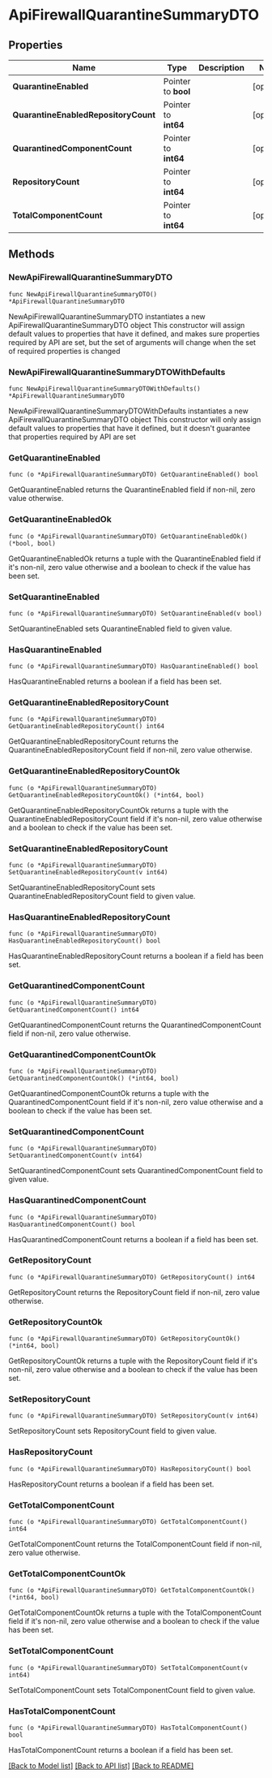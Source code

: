 # ApiFirewallQuarantineSummaryDTO

## Properties

Name | Type | Description | Notes
------------ | ------------- | ------------- | -------------
**QuarantineEnabled** | Pointer to **bool** |  | [optional] 
**QuarantineEnabledRepositoryCount** | Pointer to **int64** |  | [optional] 
**QuarantinedComponentCount** | Pointer to **int64** |  | [optional] 
**RepositoryCount** | Pointer to **int64** |  | [optional] 
**TotalComponentCount** | Pointer to **int64** |  | [optional] 

## Methods

### NewApiFirewallQuarantineSummaryDTO

`func NewApiFirewallQuarantineSummaryDTO() *ApiFirewallQuarantineSummaryDTO`

NewApiFirewallQuarantineSummaryDTO instantiates a new ApiFirewallQuarantineSummaryDTO object
This constructor will assign default values to properties that have it defined,
and makes sure properties required by API are set, but the set of arguments
will change when the set of required properties is changed

### NewApiFirewallQuarantineSummaryDTOWithDefaults

`func NewApiFirewallQuarantineSummaryDTOWithDefaults() *ApiFirewallQuarantineSummaryDTO`

NewApiFirewallQuarantineSummaryDTOWithDefaults instantiates a new ApiFirewallQuarantineSummaryDTO object
This constructor will only assign default values to properties that have it defined,
but it doesn't guarantee that properties required by API are set

### GetQuarantineEnabled

`func (o *ApiFirewallQuarantineSummaryDTO) GetQuarantineEnabled() bool`

GetQuarantineEnabled returns the QuarantineEnabled field if non-nil, zero value otherwise.

### GetQuarantineEnabledOk

`func (o *ApiFirewallQuarantineSummaryDTO) GetQuarantineEnabledOk() (*bool, bool)`

GetQuarantineEnabledOk returns a tuple with the QuarantineEnabled field if it's non-nil, zero value otherwise
and a boolean to check if the value has been set.

### SetQuarantineEnabled

`func (o *ApiFirewallQuarantineSummaryDTO) SetQuarantineEnabled(v bool)`

SetQuarantineEnabled sets QuarantineEnabled field to given value.

### HasQuarantineEnabled

`func (o *ApiFirewallQuarantineSummaryDTO) HasQuarantineEnabled() bool`

HasQuarantineEnabled returns a boolean if a field has been set.

### GetQuarantineEnabledRepositoryCount

`func (o *ApiFirewallQuarantineSummaryDTO) GetQuarantineEnabledRepositoryCount() int64`

GetQuarantineEnabledRepositoryCount returns the QuarantineEnabledRepositoryCount field if non-nil, zero value otherwise.

### GetQuarantineEnabledRepositoryCountOk

`func (o *ApiFirewallQuarantineSummaryDTO) GetQuarantineEnabledRepositoryCountOk() (*int64, bool)`

GetQuarantineEnabledRepositoryCountOk returns a tuple with the QuarantineEnabledRepositoryCount field if it's non-nil, zero value otherwise
and a boolean to check if the value has been set.

### SetQuarantineEnabledRepositoryCount

`func (o *ApiFirewallQuarantineSummaryDTO) SetQuarantineEnabledRepositoryCount(v int64)`

SetQuarantineEnabledRepositoryCount sets QuarantineEnabledRepositoryCount field to given value.

### HasQuarantineEnabledRepositoryCount

`func (o *ApiFirewallQuarantineSummaryDTO) HasQuarantineEnabledRepositoryCount() bool`

HasQuarantineEnabledRepositoryCount returns a boolean if a field has been set.

### GetQuarantinedComponentCount

`func (o *ApiFirewallQuarantineSummaryDTO) GetQuarantinedComponentCount() int64`

GetQuarantinedComponentCount returns the QuarantinedComponentCount field if non-nil, zero value otherwise.

### GetQuarantinedComponentCountOk

`func (o *ApiFirewallQuarantineSummaryDTO) GetQuarantinedComponentCountOk() (*int64, bool)`

GetQuarantinedComponentCountOk returns a tuple with the QuarantinedComponentCount field if it's non-nil, zero value otherwise
and a boolean to check if the value has been set.

### SetQuarantinedComponentCount

`func (o *ApiFirewallQuarantineSummaryDTO) SetQuarantinedComponentCount(v int64)`

SetQuarantinedComponentCount sets QuarantinedComponentCount field to given value.

### HasQuarantinedComponentCount

`func (o *ApiFirewallQuarantineSummaryDTO) HasQuarantinedComponentCount() bool`

HasQuarantinedComponentCount returns a boolean if a field has been set.

### GetRepositoryCount

`func (o *ApiFirewallQuarantineSummaryDTO) GetRepositoryCount() int64`

GetRepositoryCount returns the RepositoryCount field if non-nil, zero value otherwise.

### GetRepositoryCountOk

`func (o *ApiFirewallQuarantineSummaryDTO) GetRepositoryCountOk() (*int64, bool)`

GetRepositoryCountOk returns a tuple with the RepositoryCount field if it's non-nil, zero value otherwise
and a boolean to check if the value has been set.

### SetRepositoryCount

`func (o *ApiFirewallQuarantineSummaryDTO) SetRepositoryCount(v int64)`

SetRepositoryCount sets RepositoryCount field to given value.

### HasRepositoryCount

`func (o *ApiFirewallQuarantineSummaryDTO) HasRepositoryCount() bool`

HasRepositoryCount returns a boolean if a field has been set.

### GetTotalComponentCount

`func (o *ApiFirewallQuarantineSummaryDTO) GetTotalComponentCount() int64`

GetTotalComponentCount returns the TotalComponentCount field if non-nil, zero value otherwise.

### GetTotalComponentCountOk

`func (o *ApiFirewallQuarantineSummaryDTO) GetTotalComponentCountOk() (*int64, bool)`

GetTotalComponentCountOk returns a tuple with the TotalComponentCount field if it's non-nil, zero value otherwise
and a boolean to check if the value has been set.

### SetTotalComponentCount

`func (o *ApiFirewallQuarantineSummaryDTO) SetTotalComponentCount(v int64)`

SetTotalComponentCount sets TotalComponentCount field to given value.

### HasTotalComponentCount

`func (o *ApiFirewallQuarantineSummaryDTO) HasTotalComponentCount() bool`

HasTotalComponentCount returns a boolean if a field has been set.


[[Back to Model list]](../README.md#documentation-for-models) [[Back to API list]](../README.md#documentation-for-api-endpoints) [[Back to README]](../README.md)


